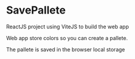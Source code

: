 # SavePallete

ReactJS project using ViteJS to build the web app

Web app store colors so you can create a pallete.

The pallete is saved in the browser local storage
